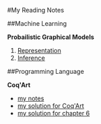 #My Reading Notes

##Machine Learning

**Probailistic Graphical Models**
  1. [Representation](https://github.com/FiveEye/Notes/blob/master/ML/PGM_1_Representation.md)
  2. [Inference](https://github.com/FiveEye/Notes/blob/master/ML/PGM_2_Inference.md)

##Programming Language

**Coq'Art**
  * [my notes](https://github.com/FiveEye/Notes/blob/master/PL/coq_art_note.md)
  * [my solution for Coq'Art](https://github.com/FiveEye/Notes/blob/master/PL/coq_art_exercise.md)
  * [my solution for chapter 6](https://github.com/FiveEye/Notes/blob/master/PL/coq_art_exercise_chapter6.v)
